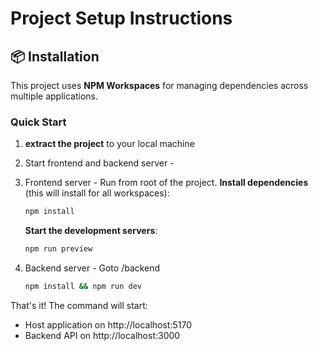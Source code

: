 # Project Setup Instructions

## 📦 Installation

This project uses **NPM Workspaces** for managing dependencies across multiple applications.

### Quick Start

1. **extract the project** to your local machine

2. Start frontend and backend server - 

3. Frontend server - Run from root of the project.
    **Install dependencies** (this will install for all workspaces):
   ```bash
   npm install
   ```
    **Start the development servers**:
   ```bash
   npm run preview
   ```
4. Backend server - Goto /backend
   ```bash
   npm install && npm run dev
   ```

That's it! The command will start:
- Host application on http://localhost:5170
- Backend API on http://localhost:3000
